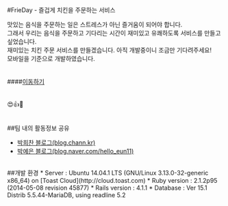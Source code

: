 #FrieDay - 즐겁게 치킨을 주문하는 서비스

맛있는 음식을 주문하는 일은 스트레스가 아닌 즐거움이 되어야 합니다.<br />
그래서 우리는 음식을 주문하고 기다리는 시간이 재미있고 유쾌하도록 서비스를 만들고 싶었습니다.<br />
재미있는 치킨 주문 서비스를 만들겠습니다. 아직 개발중이니 조금만 기다려주세요!<br />
모바일을 기준으로 개발하였습니다.<br />
<br />
<br />
####[이동하기](http://119.205.252.68:3000)<br />
<br />
<br />
:heart_eyes::+1::chicken:
<br />
<br />

##팀 내의 활동정보 공유
* [박희찬 블로그(blog.chann.kr)](http://blog.chann.kr)<br />
* [박예은 블로그(blog.naver.com/hello_eun11)](http://blog.naver.com/hello_eun11)

<br />
##개발 환경
* Server : Ubuntu 14.04.1 LTS (GNU/Linux 3.13.0-32-generic x86_64) on [Toast Cloud](http://cloud.toast.com)
* Ruby version : 2.1.2p95 (2014-05-08 revision 45877)
* Rails version : 4.1.1
* Database : Ver 15.1 Distrib 5.5.44-MariaDB, using readline 5.2
